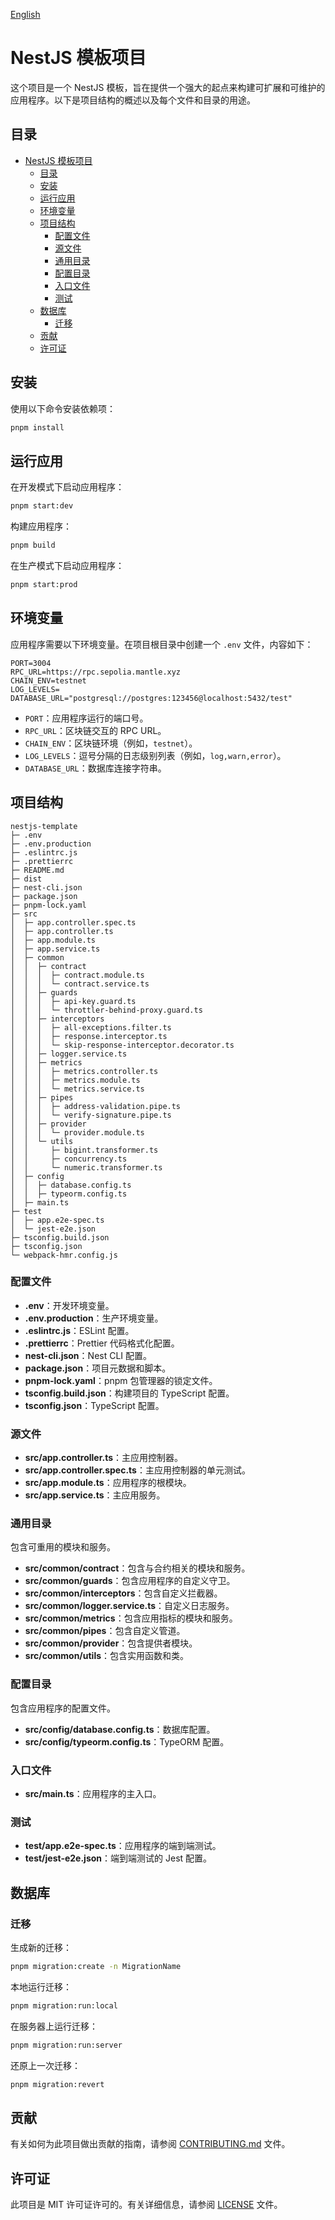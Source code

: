 [English](README.md)
# NestJS 模板项目

这个项目是一个 NestJS 模板，旨在提供一个强大的起点来构建可扩展和可维护的应用程序。以下是项目结构的概述以及每个文件和目录的用途。

## 目录

- [NestJS 模板项目](#nestjs-模板项目)
  - [目录](#目录)
  - [安装](#安装)
  - [运行应用](#运行应用)
  - [环境变量](#环境变量)
  - [项目结构](#项目结构)
    - [配置文件](#配置文件)
    - [源文件](#源文件)
    - [通用目录](#通用目录)
    - [配置目录](#配置目录)
    - [入口文件](#入口文件)
    - [测试](#测试)
  - [数据库](#数据库)
    - [迁移](#迁移)
  - [贡献](#贡献)
  - [许可证](#许可证)

## 安装

使用以下命令安装依赖项：

```bash
pnpm install
```

## 运行应用

在开发模式下启动应用程序：

```bash
pnpm start:dev
```

构建应用程序：

```bash
pnpm build
```

在生产模式下启动应用程序：

```bash
pnpm start:prod
```

## 环境变量

应用程序需要以下环境变量。在项目根目录中创建一个 `.env` 文件，内容如下：

```plaintext
PORT=3004
RPC_URL=https://rpc.sepolia.mantle.xyz
CHAIN_ENV=testnet
LOG_LEVELS=
DATABASE_URL="postgresql://postgres:123456@localhost:5432/test"
```

- `PORT`：应用程序运行的端口号。
- `RPC_URL`：区块链交互的 RPC URL。
- `CHAIN_ENV`：区块链环境（例如，`testnet`）。
- `LOG_LEVELS`：逗号分隔的日志级别列表（例如，`log,warn,error`）。
- `DATABASE_URL`：数据库连接字符串。

## 项目结构

```plaintext
nestjs-template
├─ .env
├─ .env.production
├─ .eslintrc.js
├─ .prettierrc
├─ README.md
├─ dist
├─ nest-cli.json
├─ package.json
├─ pnpm-lock.yaml
├─ src
│  ├─ app.controller.spec.ts
│  ├─ app.controller.ts
│  ├─ app.module.ts
│  ├─ app.service.ts
│  ├─ common
│  │  ├─ contract
│  │  │  ├─ contract.module.ts
│  │  │  └─ contract.service.ts
│  │  ├─ guards
│  │  │  ├─ api-key.guard.ts
│  │  │  └─ throttler-behind-proxy.guard.ts
│  │  ├─ interceptors
│  │  │  ├─ all-exceptions.filter.ts
│  │  │  ├─ response.interceptor.ts
│  │  │  └─ skip-response-interceptor.decorator.ts
│  │  ├─ logger.service.ts
│  │  ├─ metrics
│  │  │  ├─ metrics.controller.ts
│  │  │  ├─ metrics.module.ts
│  │  │  └─ metrics.service.ts
│  │  ├─ pipes
│  │  │  ├─ address-validation.pipe.ts
│  │  │  └─ verify-signature.pipe.ts
│  │  ├─ provider
│  │  │  └─ provider.module.ts
│  │  └─ utils
│  │     ├─ bigint.transformer.ts
│  │     ├─ concurrency.ts
│  │     └─ numeric.transformer.ts
│  ├─ config
│  │  ├─ database.config.ts
│  │  ├─ typeorm.config.ts
│  ├─ main.ts
├─ test
│  ├─ app.e2e-spec.ts
│  └─ jest-e2e.json
├─ tsconfig.build.json
├─ tsconfig.json
└─ webpack-hmr.config.js
```

### 配置文件

- **.env**：开发环境变量。
- **.env.production**：生产环境变量。
- **.eslintrc.js**：ESLint 配置。
- **.prettierrc**：Prettier 代码格式化配置。
- **nest-cli.json**：Nest CLI 配置。
- **package.json**：项目元数据和脚本。
- **pnpm-lock.yaml**：pnpm 包管理器的锁定文件。
- **tsconfig.build.json**：构建项目的 TypeScript 配置。
- **tsconfig.json**：TypeScript 配置。

### 源文件

- **src/app.controller.ts**：主应用控制器。
- **src/app.controller.spec.ts**：主应用控制器的单元测试。
- **src/app.module.ts**：应用程序的根模块。
- **src/app.service.ts**：主应用服务。

### 通用目录

包含可重用的模块和服务。

- **src/common/contract**：包含与合约相关的模块和服务。
- **src/common/guards**：包含应用程序的自定义守卫。
- **src/common/interceptors**：包含自定义拦截器。
- **src/common/logger.service.ts**：自定义日志服务。
- **src/common/metrics**：包含应用指标的模块和服务。
- **src/common/pipes**：包含自定义管道。
- **src/common/provider**：包含提供者模块。
- **src/common/utils**：包含实用函数和类。

### 配置目录

包含应用程序的配置文件。

- **src/config/database.config.ts**：数据库配置。
- **src/config/typeorm.config.ts**：TypeORM 配置。

### 入口文件

- **src/main.ts**：应用程序的主入口。

### 测试

- **test/app.e2e-spec.ts**：应用程序的端到端测试。
- **test/jest-e2e.json**：端到端测试的 Jest 配置。

## 数据库

### 迁移

生成新的迁移：

```bash
pnpm migration:create -n MigrationName
```

本地运行迁移：

```bash
pnpm migration:run:local
```

在服务器上运行迁移：

```bash
pnpm migration:run:server
```

还原上一次迁移：

```bash
pnpm migration:revert
```

## 贡献

有关如何为此项目做出贡献的指南，请参阅 [CONTRIBUTING.md](CONTRIBUTING.md) 文件。

## 许可证

此项目是 MIT 许可证许可的。有关详细信息，请参阅 [LICENSE](LICENSE) 文件。
